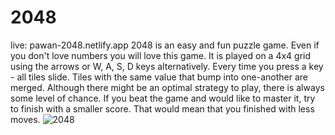 # 2048
live: pawan-2048.netlify.app
2048 is an easy and fun puzzle game. Even if you don't love numbers you will love this game. It is played on a 4x4 grid using the arrows or W, A, S, D keys alternatively. Every time you press a key - all tiles slide. Tiles with the same value that bump into one-another are merged. Although there might be an optimal strategy to play, there is always some level of chance. If you beat the game and would like to master it, try to finish with a smaller score. That would mean that you finished with less moves.
![2048](https://user-images.githubusercontent.com/66427940/203402584-5040304e-c8e9-4a24-a27d-165ade5fda98.png)
